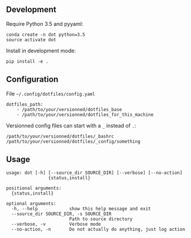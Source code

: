 ## Development

Require Python 3.5 and pyyaml:

    conda create -n dot python=3.5
    source activate dot

Install in development mode:

    pip install -e .

## Configuration

File `~/.config/dotfiles/config.yaml`

    dotfiles_path:
        - /path/to/your/versionned/dotfiles_base
        - /path/to/your/versionned/dotfiles_for_this_machine

Versionned config files can start with a `_` instead of `.`:

    /path/to/your/versionned/dotfiles/_bashrc
    /path/to/your/versionned/dotfiles/_config/something

## Usage

    usage: dot [-h] [--source_dir SOURCE_DIR] [--verbose] [--no-action]
                    {status,install}

    positional arguments:
      {status,install}

    optional arguments:
      -h, --help            show this help message and exit
      --source_dir SOURCE_DIR, -s SOURCE_DIR
                            Path to source directory
      --verbose, -v         Verbose mode
      --no-action, -n       Do not actually do anything, just log action
